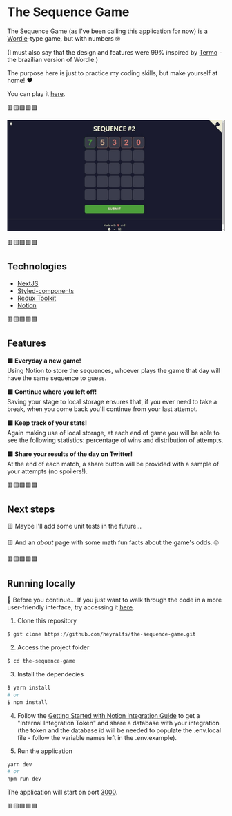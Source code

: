 # The Sequence Game

The Sequence Game (as I've been calling this application for now) is a [Wordle](https://www.nytimes.com/games/wordle/index.html)-type game, but with numbers 🤓

(I must also say that the design and features were 99% inspired by [Termo](https://term.ooo) - the brazilian version of Wordle.)

The purpose here is just to practice my coding skills, but make yourself at home! ❤️

You can play it [here](https://thesequencegame.vercel.app).

🟥🟨🟩🟩🟩

![Gif showing the game](https://github.com/heyralfs/the-sequence-game/blob/media/media/sequencegame.gif)

🟥🟨🟩🟩🟩

## Technologies

-   [NextJS](https://nextjs.org/)
-   [Styled-components](https://styled-components.com/)
-   [Redux Toolkit](https://redux-toolkit.js.org/)
-   [Notion](https://www.notion.so/)

🟥🟨🟩🟩🟩

## Features

**🟩 Everyday a new game!** <br>
Using Notion to store the sequences, whoever plays the game that day will have the same sequence to guess.

**🟩 Continue where you left off!** <br>
Saving your stage to local storage ensures that, if you ever need to take a break, when you come back you'll continue from your last attempt.

**🟩 Keep track of your stats!**<br>
Again making use of local storage, at each end of game you will be able to see the following statistics: percentage of wins and distribution of attempts.

**🟩 Share your results of the day on Twitter!** <br>
At the end of each match, a share button will be provided with a sample of your attempts (no spoilers!).

🟥🟨🟩🟩🟩

## Next steps

🟨 Maybe I'll add some unit tests in the future...

🟨 And an _about_ page with some math fun facts about the game's odds. 🤓

🟥🟨🟩🟩🟩

## Running locally

🤚 Before you continue...
If you just want to walk through the code in a more user-friendly interface, try accessing it [here](https://github1s.com/heyralfs/the-sequence-game).

1. Clone this repository

```bash
$ git clone https://github.com/heyralfs/the-sequence-game.git
```

2. Access the project folder

```bash
$ cd the-sequence-game
```

3. Install the dependecies

```bash
$ yarn install
# or
$ npm install
```

4. Follow the [Getting Started with Notion Integration Guide](https://developers.notion.com/docs/getting-started) to get a "Internal Integration Token" and share a database with your integration (the token and the database id will be needed to populate the .env.local file - follow the variable names left in the .env.example).

5. Run the application

```bash
yarn dev
# or
npm run dev
```

The application will start on port [3000](http://localhost:3000).

🟥🟨🟩🟩🟩
